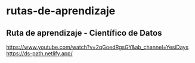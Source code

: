 # rutas-de-aprendizaje

## Ruta de aprendizaje - Científico de Datos
https://www.youtube.com/watch?v=2qGoedRgsGY&ab_channel=YesiDays  
https://ds-path.netlify.app/
